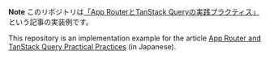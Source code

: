 
**Note**
このリポジトリは[「App RouterとTanStack Queryの実践プラクティス」](https://zenn.dev/sirok/articles/nextjs-app-router-with-tanstack-query)という記事の実装例です。

This repository is an implementation example for the article [App Router and TanStack Query Practical Practices](https://zenn.dev/sirok/articles/nextjs-app-router-with-tanstack-query) (in Japanese).

